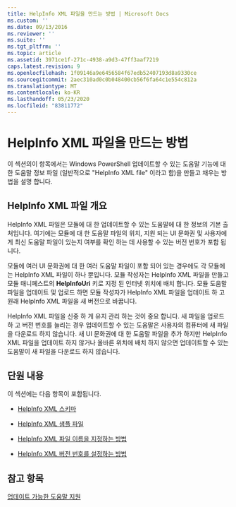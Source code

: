 ```yaml
---
title: HelpInfo XML 파일을 만드는 방법 | Microsoft Docs
ms.custom: ''
ms.date: 09/13/2016
ms.reviewer: ''
ms.suite: ''
ms.tgt_pltfrm: ''
ms.topic: article
ms.assetid: 3971ce1f-271c-4938-a9d3-47ff3aaf7219
caps.latest.revision: 9
ms.openlocfilehash: 1f09146a9e6456584f67edb52407193d8a9330ce
ms.sourcegitcommit: 2aec310ad0c0b048400cb56f6fa64c1e554c812a
ms.translationtype: MT
ms.contentlocale: ko-KR
ms.lasthandoff: 05/23/2020
ms.locfileid: "83811772"
---
```

# <a name="how-to-create-a-helpinfo-xml-file"></a>HelpInfo XML 파일을 만드는 방법

이 섹션의이 항목에서는 Windows PowerShell 업데이트할 수 있는 도움말 기능에 대 한 도움말 정보 파일 (일반적으로 "HelpInfo XML file" 이라고 함)을 만들고 채우는 방법을 설명 합니다.

## <a name="helpinfo-xml-file-overview"></a>HelpInfo XML 파일 개요

HelpInfo XML 파일은 모듈에 대 한 업데이트할 수 있는 도움말에 대 한 정보의 기본 출처입니다. 여기에는 모듈에 대 한 도움말 파일의 위치, 지원 되는 UI 문화권 및 사용자에 게 최신 도움말 파일이 있는지 여부를 확인 하는 데 사용할 수 있는 버전 번호가 포함 됩니다.

모듈에 여러 UI 문화권에 대 한 여러 도움말 파일이 포함 되어 있는 경우에도 각 모듈에는 HelpInfo XML 파일이 하나 뿐입니다. 모듈 작성자는 HelpInfo XML 파일을 만들고 모듈 매니페스트의 **HelpInfoUri** 키로 지정 된 인터넷 위치에 배치 합니다. 모듈 도움말 파일을 업데이트 및 업로드 하면 모듈 작성자가 HelpInfo XML 파일을 업데이트 하 고 원래 HelpInfo XML 파일을 새 버전으로 바꿉니다.

HelpInfo XML 파일을 신중 하 게 유지 관리 하는 것이 중요 합니다. 새 파일을 업로드 하 고 버전 번호를 늘리는 경우 업데이트할 수 있는 도움말은 사용자의 컴퓨터에 새 파일을 다운로드 하지 않습니다. 새 UI 문화권에 대 한 도움말 파일을 추가 하지만 HelpInfo XML 파일을 업데이트 하지 않거나 올바른 위치에 배치 하지 않으면 업데이트할 수 있는 도움말이 새 파일을 다운로드 하지 않습니다.

## <a name="in-this-section"></a>단원 내용

이 섹션에는 다음 항목이 포함됩니다.

- [HelpInfo XML 스키마](./helpinfo-xml-schema.md)

- [HelpInfo XML 샘플 파일](./helpinfo-xml-sample-file.md)

- [HelpInfo XML 파일 이름을 지정하는 방법](./how-to-name-a-helpinfo-xml-file.md)

- [HelpInfo XML 버전 번호를 설정하는 방법](./how-to-set-helpinfo-xml-version-numbers.md)

## <a name="see-also"></a>참고 항목

[업데이트 가능한 도움말 지원](./supporting-updatable-help.md)

